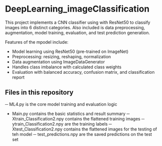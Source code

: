 # DeepLearning_imageClassification

This project implements a CNN classifier using with ResNet50 to classify images into 6 distinct categories. Also included is data preprocessing, augmentation, model training, evaluation, and test prediction generation.

Features of the mpodel include:

- Model learning using ResNet50 (pre-trained on ImageNet)
- Preprocessing: resizing, reshaping, normalization
- Data augmentation using ImageDataGenerator
- Handles class imbalance with calculated class weights
- Evaluation with balanced accuracy, confusion matrix, and classification report
  

## Files in this repository

─ ML4.py is the core model training and evaluation logic
- Main.py contains the basic statistics and result summary
─ Xtrain_Classification2.npy contains the flattened training images
─ ytrain_Classification2.npy are the training labels
─ Xtest_Classification2.npy contains the flattened images for the testing of teh model
─ test_predictions.npy are the saved predictions on the test set
